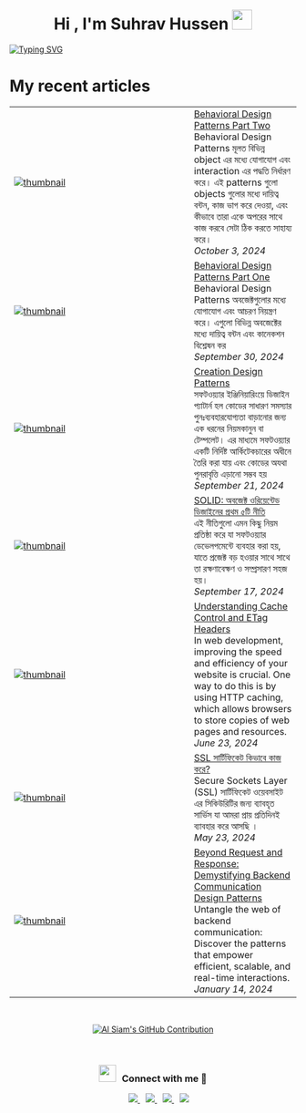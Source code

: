 <h1 align="center"><b>Hi , I'm Suhrav Hussen </b><img src="https://media.giphy.com/media/hvRJCLFzcasrR4ia7z/giphy.gif" width="35"></h1>
<!--  -->
<a href="https://git.io/typing-svg"><img src="https://readme-typing-svg.demolab.com?font=Fira+Code&weight=800&size=25&duration=3000&pause=1000&vCenter=true&random=false&width=435&lines=Assalamualaikum+warahmatullah;I'm+Suhrav+Hussen+Sourov;I'm+from+moulvibazar%2C+Sylhet+;Working+with+javascript+" alt="Typing SVG" /></a>
<!--  -->

<h1>My recent articles</h3>
<table>
        <tr>
            <td width="300px">
                <a href="https://suhravhussen.xyz/blogs/66fea039e18ae28cf6ebc6f2">
                    <img src=https:&#x2F;&#x2F;res.cloudinary.com&#x2F;doircnueq&#x2F;image&#x2F;upload&#x2F;v1727700309&#x2F;Blog&#x2F;cover&#x2F;behavioral-design-pattern_o9styn.webp alt="thumbnail">
                </a>
            </td>
            <td>
            <a href="https://suhravhussen.xyz/blogs/66fea039e18ae28cf6ebc6f2">Behavioral Design Patterns Part Two</a>
                <div>Behavioral Design Patterns মূলত বিভিন্ন object এর মধ্যে যোগাযোগ এবং interaction এর পদ্ধতি নির্ধারণ করে। এই patterns গুলো objects গুলোর মধ্যে দায়িত্ব বন্টন, কাজ ভাগ করে দেওয়া, এবং কীভাবে তারা একে অপরের সাথে কাজ করবে সেটা ঠিক করতে সাহায্য করে।</div>
                <div><i>October 3, 2024</i></div>
            </td>
        </tr>
        <tr>
            <td width="300px">
                <a href="https://suhravhussen.xyz/blogs/66faa85e04bccd33a0a00ea5">
                    <img src=https:&#x2F;&#x2F;res.cloudinary.com&#x2F;doircnueq&#x2F;image&#x2F;upload&#x2F;v1727700309&#x2F;Blog&#x2F;cover&#x2F;behavioral-design-pattern_o9styn.webp alt="thumbnail">
                </a>
            </td>
            <td>
            <a href="https://suhravhussen.xyz/blogs/66faa85e04bccd33a0a00ea5">Behavioral Design Patterns Part One</a>
                <div>Behavioral Design Patterns অবজেক্টগুলোর মধ্যে যোগাযোগ এবং আচরণ নিয়ন্ত্রণ করে। এগুলো বিভিন্ন অবজেক্টের মধ্যে দায়িত্ব বন্টন এবং কানেকশন বিশ্লেষন কর</div>
                <div><i>September 30, 2024</i></div>
            </td>
        </tr>
        <tr>
            <td width="300px">
                <a href="https://suhravhussen.xyz/blogs/66eec6ce1a8308d43057143e">
                    <img src=https:&#x2F;&#x2F;res.cloudinary.com&#x2F;doircnueq&#x2F;image&#x2F;upload&#x2F;v1726924321&#x2F;Blog&#x2F;cover&#x2F;Screenshot_2024-09-21_191036_spckp4.png alt="thumbnail">
                </a>
            </td>
            <td>
            <a href="https://suhravhussen.xyz/blogs/66eec6ce1a8308d43057143e">Creation Design Patterns</a>
                <div>সফটওয়্যার ইঞ্জিনিয়ারিংয়ে ডিজাইন প্যাটার্ন হল কোডের সাধারণ সমস্যার পুনঃব্যবহারযোগ্যতা বাড়ানোর জন্য এক ধরনের নিয়মকানুন বা টেম্পলেট। এর মাধ্যমে সফটওয়্যার একটি নির্দিষ্ট আর্কিটেকচারের অধীনে তৈরি করা যায় এবং কোডের অযথা পুনরাবৃত্তি এড়ানো সম্ভব হয়</div>
                <div><i>September 21, 2024</i></div>
            </td>
        </tr>
        <tr>
            <td width="300px">
                <a href="https://suhravhussen.xyz/blogs/66e993643831b2ff467ab207">
                    <img src=https:&#x2F;&#x2F;res.cloudinary.com&#x2F;doircnueq&#x2F;image&#x2F;upload&#x2F;v1726582180&#x2F;Blog&#x2F;cover&#x2F;Solid-principles_kysb9s.webp alt="thumbnail">
                </a>
            </td>
            <td>
            <a href="https://suhravhussen.xyz/blogs/66e993643831b2ff467ab207">SOLID: অবজেক্ট ওরিয়েন্টেড ডিজাইনের প্রথম ৫টি নীতি</a>
                <div>এই নীতিগুলো এমন কিছু নিয়ম প্রতিষ্ঠা করে যা সফটওয়্যার ডেভেলপমেন্টে ব্যবহার করা হয়, যাতে প্রজেক্ট বড় হওয়ার সাথে সাথে তা রক্ষণাবেক্ষণ ও সম্প্রসারণ সহজ হয়।</div>
                <div><i>September 17, 2024</i></div>
            </td>
        </tr>
        <tr>
            <td width="300px">
                <a href="https://suhravhussen.xyz/blogs/66784c707b3b95a0d92bb247">
                    <img src=https:&#x2F;&#x2F;res.cloudinary.com&#x2F;doircnueq&#x2F;image&#x2F;upload&#x2F;v1719156835&#x2F;Blog&#x2F;cover&#x2F;Untitled_design_ktkjvd.png alt="thumbnail">
                </a>
            </td>
            <td>
            <a href="https://suhravhussen.xyz/blogs/66784c707b3b95a0d92bb247">Understanding Cache Control and ETag Headers</a>
                <div>In web development, improving the speed and efficiency of your website is crucial. One way to do this is by using HTTP caching, which allows browsers to store copies of web pages and resources. </div>
                <div><i>June 23, 2024</i></div>
            </td>
        </tr>
        <tr>
            <td width="300px">
                <a href="https://suhravhussen.xyz/blogs/664f6701867d67464f4a3540">
                    <img src=https:&#x2F;&#x2F;res.cloudinary.com&#x2F;doircnueq&#x2F;image&#x2F;upload&#x2F;v1716472158&#x2F;Blog&#x2F;cover&#x2F;ssl_yzwsac.png alt="thumbnail">
                </a>
            </td>
            <td>
            <a href="https://suhravhussen.xyz/blogs/664f6701867d67464f4a3540">SSL সার্টিফিকেট কিভাবে কাজ করে?</a>
                <div>Secure Sockets Layer (SSL) সার্টিফিকেট ওয়েবসাইট এর সিকিউরিটির জন্য ব্যাবহৃত  সার্ভিস যা আমরা প্রায় প্রতিদিনই ব্যাবহার করে আসছি ।</div>
                <div><i>May 23, 2024</i></div>
            </td>
        </tr>
        <tr>
            <td width="300px">
                <a href="https://suhravhussen.xyz/blogs/65a4096aa60ae50a769d618d">
                    <img src=https:&#x2F;&#x2F;res.cloudinary.com&#x2F;doircnueq&#x2F;image&#x2F;upload&#x2F;v1705249104&#x2F;Blog&#x2F;cover&#x2F;images_4_lfvwtb.png alt="thumbnail">
                </a>
            </td>
            <td>
            <a href="https://suhravhussen.xyz/blogs/65a4096aa60ae50a769d618d">Beyond Request and Response: Demystifying Backend Communication Design Patterns</a>
                <div>Untangle the web of backend communication: Discover the patterns that empower efficient, scalable, and real-time interactions.</div>
                <div><i>January 14, 2024</i></div>
            </td>
        </tr>
</table>

<br/>

<p align="center">
  <a href="https://github.com/SuhravHussen">
    <img src="https://github-profile-summary-cards.vercel.app/api/cards/profile-details?username=SuhravHussen&theme=radical" alt="Al Siam's GitHub Contribution"/>
  </a>
</p>
<br/>
<h3 align="center" > <img src="https://media.giphy.com/media/iY8CRBdQXODJSCERIr/giphy.gif" width="30" height="30" style="margin-right: 10px;">Connect with me 🤝 </h3>

<!--  -->
<p align="center">
<div align="center"  class="icons-social" style="margin-left: 10px;"><a style="margin-left: 10px;"  target="_blank" href="https://www.linkedin.com/in/suhravhussen/">
			  <img src="https://img.icons8.com/doodle/40/000000/linkedin--v2.png">
       </a>
        <a style="margin-left: 10px;" target="_blank" href="https://github.com/SuhravHussen">
          <img src="https://img.icons8.com/doodle/40/000000/github--v1.png">
        </a>
	  	<a style="margin-left: 10px;" target="_blank" href="https://suhravhussen.xyz">
      <img src="https://img.icons8.com/dusk/40/domain.png"> 
      </a>
	  	<a style="margin-left: 10px;" target="_blank" href="https://mail.google.com/mail/u/0/?fs=1&to=suhravshan@gmail.com&tf=cm">
		  <img src="https://img.icons8.com/plasticine/40/gmail-new.png" >
      </a>
 </div>
</p>

